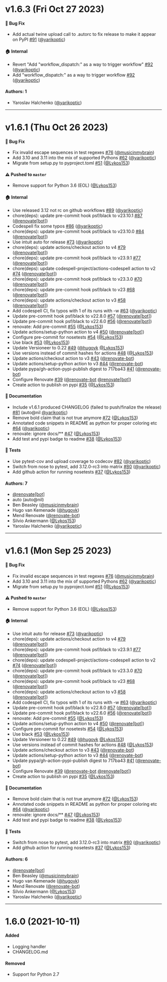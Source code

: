 # v1.6.3 (Fri Oct 27 2023)

#### 🐛 Bug Fix

- Add actual twine upload call to .autorc to fix release to make it appear on PyPI [#91](https://github.com/Lykos153/AnnexRemote/pull/91) ([@yarikoptic](https://github.com/yarikoptic))

#### 🏠 Internal

- Revert "Add "workflow_dispatch:" as a way to trigger workflow" [#92](https://github.com/Lykos153/AnnexRemote/pull/92) ([@yarikoptic](https://github.com/yarikoptic))
- Add "workflow_dispatch:" as a way to trigger workflow [#92](https://github.com/Lykos153/AnnexRemote/pull/92) ([@yarikoptic](https://github.com/yarikoptic))

#### Authors: 1

- Yaroslav Halchenko ([@yarikoptic](https://github.com/yarikoptic))

---

# v1.6.1 (Thu Oct 26 2023)

#### 🐛 Bug Fix

- Fix invalid escape sequences in test regexes [#76](https://github.com/Lykos153/AnnexRemote/pull/76) ([@musicinmybrain](https://github.com/musicinmybrain))
- Add 3.10 and 3.11 into the mix of supported Pythons [#62](https://github.com/Lykos153/AnnexRemote/pull/62) ([@yarikoptic](https://github.com/yarikoptic))
- Migrate from setup.py to pyproject.toml [#51](https://github.com/Lykos153/AnnexRemote/pull/51) ([@Lykos153](https://github.com/Lykos153))

#### ⚠️ Pushed to `master`

- Remove support for Python 3.6 (EOL) ([@Lykos153](https://github.com/Lykos153))

#### 🏠 Internal

- Use released 3.12 not rc on github workflows [#89](https://github.com/Lykos153/AnnexRemote/pull/89) ([@yarikoptic](https://github.com/yarikoptic))
- chore(deps): update pre-commit hook psf/black to v23.10.1 [#87](https://github.com/Lykos153/AnnexRemote/pull/87) ([@renovate[bot]](https://github.com/renovate[bot]))
- Codespell fix some typos [#86](https://github.com/Lykos153/AnnexRemote/pull/86) ([@yarikoptic](https://github.com/yarikoptic))
- chore(deps): update pre-commit hook psf/black to v23.10.0 [#84](https://github.com/Lykos153/AnnexRemote/pull/84) ([@renovate[bot]](https://github.com/renovate[bot]))
- Use intuit auto for release [#73](https://github.com/Lykos153/AnnexRemote/pull/73) ([@yarikoptic](https://github.com/yarikoptic))
- chore(deps): update actions/checkout action to v4 [#79](https://github.com/Lykos153/AnnexRemote/pull/79) ([@renovate[bot]](https://github.com/renovate[bot]))
- chore(deps): update pre-commit hook psf/black to v23.9.1 [#77](https://github.com/Lykos153/AnnexRemote/pull/77) ([@renovate[bot]](https://github.com/renovate[bot]))
- chore(deps): update codespell-project/actions-codespell action to v2 [#74](https://github.com/Lykos153/AnnexRemote/pull/74) ([@renovate[bot]](https://github.com/renovate[bot]))
- chore(deps): update pre-commit hook psf/black to v23.3.0 [#70](https://github.com/Lykos153/AnnexRemote/pull/70) ([@renovate[bot]](https://github.com/renovate[bot]))
- chore(deps): update pre-commit hook psf/black to v23 [#68](https://github.com/Lykos153/AnnexRemote/pull/68) ([@renovate[bot]](https://github.com/renovate[bot]))
- chore(deps): update actions/checkout action to v3 [#58](https://github.com/Lykos153/AnnexRemote/pull/58) ([@renovate[bot]](https://github.com/renovate[bot]))
- Add codespell CI, fix typos with 1 of its runs with -w [#63](https://github.com/Lykos153/AnnexRemote/pull/63) ([@yarikoptic](https://github.com/yarikoptic))
- Update pre-commit hook psf/black to v22.8.0 [#57](https://github.com/Lykos153/AnnexRemote/pull/57) ([@renovate[bot]](https://github.com/renovate[bot]))
- Update pre-commit hook psf/black to v22.6.0 [#56](https://github.com/Lykos153/AnnexRemote/pull/56) ([@renovate[bot]](https://github.com/renovate[bot]))
- renovate: Add pre-commit [#55](https://github.com/Lykos153/AnnexRemote/pull/55) ([@Lykos153](https://github.com/Lykos153))
- Update actions/setup-python action to v4 [#50](https://github.com/Lykos153/AnnexRemote/pull/50) ([@renovate[bot]](https://github.com/renovate[bot]))
- Configure pre-commit for nosetests [#54](https://github.com/Lykos153/AnnexRemote/pull/54) ([@Lykos153](https://github.com/Lykos153))
- Use black [#53](https://github.com/Lykos153/AnnexRemote/pull/53) ([@Lykos153](https://github.com/Lykos153))
- Update Versioneer to 0.22 [#49](https://github.com/Lykos153/AnnexRemote/pull/49) ([@hugovk](https://github.com/hugovk) [@Lykos153](https://github.com/Lykos153))
- Use versions instead of commit hashes for actions [#48](https://github.com/Lykos153/AnnexRemote/pull/48) ([@Lykos153](https://github.com/Lykos153))
- Update actions/checkout action to v3 [#43](https://github.com/Lykos153/AnnexRemote/pull/43) ([@renovate-bot](https://github.com/renovate-bot))
- Update actions/setup-python action to v3 [#44](https://github.com/Lykos153/AnnexRemote/pull/44) ([@renovate-bot](https://github.com/renovate-bot))
- Update pypa/gh-action-pypi-publish digest to 717ba43 [#41](https://github.com/Lykos153/AnnexRemote/pull/41) ([@renovate-bot](https://github.com/renovate-bot))
- Configure Renovate [#39](https://github.com/Lykos153/AnnexRemote/pull/39) ([@renovate-bot](https://github.com/renovate-bot) [@renovate[bot]](https://github.com/renovate[bot]))
- Create action to publish on pypi [#35](https://github.com/Lykos153/AnnexRemote/pull/35) ([@Lykos153](https://github.com/Lykos153))

#### 📝 Documentation

- Include v1.6.1 produced CHANGELOG (failed to push/finalize the release) [#81](https://github.com/Lykos153/AnnexRemote/pull/81) (auto@nil [@yarikoptic](https://github.com/yarikoptic))
- Remove bold claim that is not true anymore [#72](https://github.com/Lykos153/AnnexRemote/pull/72) ([@Lykos153](https://github.com/Lykos153))
- Annotated code snippets in README as python for proper coloring etc [#64](https://github.com/Lykos153/AnnexRemote/pull/64) ([@yarikoptic](https://github.com/yarikoptic))
- renovate: ignore docs/** [#47](https://github.com/Lykos153/AnnexRemote/pull/47) ([@Lykos153](https://github.com/Lykos153))
- Add test and pypi badge to readme [#38](https://github.com/Lykos153/AnnexRemote/pull/38) ([@Lykos153](https://github.com/Lykos153))

#### 🧪 Tests

- Use pytest-cov and upload coverage to codecov [#82](https://github.com/Lykos153/AnnexRemote/pull/82) ([@yarikoptic](https://github.com/yarikoptic))
- Switch from nose to pytest, add 3.12.0-rc3 into matrix [#80](https://github.com/Lykos153/AnnexRemote/pull/80) ([@yarikoptic](https://github.com/yarikoptic))
- Add github action for running nosetests [#37](https://github.com/Lykos153/AnnexRemote/pull/37) ([@Lykos153](https://github.com/Lykos153))

#### Authors: 7

- [@renovate[bot]](https://github.com/renovate[bot])
- auto (auto@nil)
- Ben Beasley ([@musicinmybrain](https://github.com/musicinmybrain))
- Hugo van Kemenade ([@hugovk](https://github.com/hugovk))
- Mend Renovate ([@renovate-bot](https://github.com/renovate-bot))
- Silvio Ankermann ([@Lykos153](https://github.com/Lykos153))
- Yaroslav Halchenko ([@yarikoptic](https://github.com/yarikoptic))

---

# v1.6.1 (Mon Sep 25 2023)

#### 🐛 Bug Fix

- Fix invalid escape sequences in test regexes [#76](https://github.com/Lykos153/AnnexRemote/pull/76) ([@musicinmybrain](https://github.com/musicinmybrain))
- Add 3.10 and 3.11 into the mix of supported Pythons [#62](https://github.com/Lykos153/AnnexRemote/pull/62) ([@yarikoptic](https://github.com/yarikoptic))
- Migrate from setup.py to pyproject.toml [#51](https://github.com/Lykos153/AnnexRemote/pull/51) ([@Lykos153](https://github.com/Lykos153))

#### ⚠️ Pushed to `master`

- Remove support for Python 3.6 (EOL) ([@Lykos153](https://github.com/Lykos153))

#### 🏠 Internal

- Use intuit auto for release [#73](https://github.com/Lykos153/AnnexRemote/pull/73) ([@yarikoptic](https://github.com/yarikoptic))
- chore(deps): update actions/checkout action to v4 [#79](https://github.com/Lykos153/AnnexRemote/pull/79) ([@renovate[bot]](https://github.com/renovate[bot]))
- chore(deps): update pre-commit hook psf/black to v23.9.1 [#77](https://github.com/Lykos153/AnnexRemote/pull/77) ([@renovate[bot]](https://github.com/renovate[bot]))
- chore(deps): update codespell-project/actions-codespell action to v2 [#74](https://github.com/Lykos153/AnnexRemote/pull/74) ([@renovate[bot]](https://github.com/renovate[bot]))
- chore(deps): update pre-commit hook psf/black to v23.3.0 [#70](https://github.com/Lykos153/AnnexRemote/pull/70) ([@renovate[bot]](https://github.com/renovate[bot]))
- chore(deps): update pre-commit hook psf/black to v23 [#68](https://github.com/Lykos153/AnnexRemote/pull/68) ([@renovate[bot]](https://github.com/renovate[bot]))
- chore(deps): update actions/checkout action to v3 [#58](https://github.com/Lykos153/AnnexRemote/pull/58) ([@renovate[bot]](https://github.com/renovate[bot]))
- Add codespell CI, fix typos with 1 of its runs with -w [#63](https://github.com/Lykos153/AnnexRemote/pull/63) ([@yarikoptic](https://github.com/yarikoptic))
- Update pre-commit hook psf/black to v22.8.0 [#57](https://github.com/Lykos153/AnnexRemote/pull/57) ([@renovate[bot]](https://github.com/renovate[bot]))
- Update pre-commit hook psf/black to v22.6.0 [#56](https://github.com/Lykos153/AnnexRemote/pull/56) ([@renovate[bot]](https://github.com/renovate[bot]))
- renovate: Add pre-commit [#55](https://github.com/Lykos153/AnnexRemote/pull/55) ([@Lykos153](https://github.com/Lykos153))
- Update actions/setup-python action to v4 [#50](https://github.com/Lykos153/AnnexRemote/pull/50) ([@renovate[bot]](https://github.com/renovate[bot]))
- Configure pre-commit for nosetests [#54](https://github.com/Lykos153/AnnexRemote/pull/54) ([@Lykos153](https://github.com/Lykos153))
- Use black [#53](https://github.com/Lykos153/AnnexRemote/pull/53) ([@Lykos153](https://github.com/Lykos153))
- Update Versioneer to 0.22 [#49](https://github.com/Lykos153/AnnexRemote/pull/49) ([@hugovk](https://github.com/hugovk) [@Lykos153](https://github.com/Lykos153))
- Use versions instead of commit hashes for actions [#48](https://github.com/Lykos153/AnnexRemote/pull/48) ([@Lykos153](https://github.com/Lykos153))
- Update actions/checkout action to v3 [#43](https://github.com/Lykos153/AnnexRemote/pull/43) ([@renovate-bot](https://github.com/renovate-bot))
- Update actions/setup-python action to v3 [#44](https://github.com/Lykos153/AnnexRemote/pull/44) ([@renovate-bot](https://github.com/renovate-bot))
- Update pypa/gh-action-pypi-publish digest to 717ba43 [#41](https://github.com/Lykos153/AnnexRemote/pull/41) ([@renovate-bot](https://github.com/renovate-bot))
- Configure Renovate [#39](https://github.com/Lykos153/AnnexRemote/pull/39) ([@renovate-bot](https://github.com/renovate-bot) [@renovate[bot]](https://github.com/renovate[bot]))
- Create action to publish on pypi [#35](https://github.com/Lykos153/AnnexRemote/pull/35) ([@Lykos153](https://github.com/Lykos153))

#### 📝 Documentation

- Remove bold claim that is not true anymore [#72](https://github.com/Lykos153/AnnexRemote/pull/72) ([@Lykos153](https://github.com/Lykos153))
- Annotated code snippets in README as python for proper coloring etc [#64](https://github.com/Lykos153/AnnexRemote/pull/64) ([@yarikoptic](https://github.com/yarikoptic))
- renovate: ignore docs/** [#47](https://github.com/Lykos153/AnnexRemote/pull/47) ([@Lykos153](https://github.com/Lykos153))
- Add test and pypi badge to readme [#38](https://github.com/Lykos153/AnnexRemote/pull/38) ([@Lykos153](https://github.com/Lykos153))

#### 🧪 Tests

- Switch from nose to pytest, add 3.12.0-rc3 into matrix [#80](https://github.com/Lykos153/AnnexRemote/pull/80) ([@yarikoptic](https://github.com/yarikoptic))
- Add github action for running nosetests [#37](https://github.com/Lykos153/AnnexRemote/pull/37) ([@Lykos153](https://github.com/Lykos153))

#### Authors: 6

- [@renovate[bot]](https://github.com/renovate[bot])
- Ben Beasley ([@musicinmybrain](https://github.com/musicinmybrain))
- Hugo van Kemenade ([@hugovk](https://github.com/hugovk))
- Mend Renovate ([@renovate-bot](https://github.com/renovate-bot))
- Silvio Ankermann ([@Lykos153](https://github.com/Lykos153))
- Yaroslav Halchenko ([@yarikoptic](https://github.com/yarikoptic))

---

# 1.6.0 (2021-10-11)

#### Added

* Logging handler
* CHANGELOG.md

#### Removed

* Support for Python 2.7
